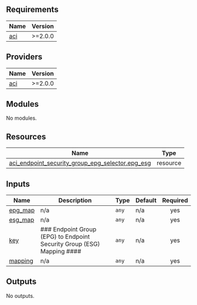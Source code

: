 <!-- BEGIN_TF_DOCS -->
## Requirements

| Name | Version |
|------|---------|
| <a name="requirement_aci"></a> [aci](#requirement\_aci) | >=2.0.0 |

## Providers

| Name | Version |
|------|---------|
| <a name="provider_aci"></a> [aci](#provider\_aci) | >=2.0.0 |

## Modules

No modules.

## Resources

| Name | Type |
|------|------|
| [aci_endpoint_security_group_epg_selector.epg_esg](https://registry.terraform.io/providers/CiscoDevNet/aci/latest/docs/resources/endpoint_security_group_epg_selector) | resource |

## Inputs

| Name | Description | Type | Default | Required |
|------|-------------|------|---------|:--------:|
| <a name="input_epg_map"></a> [epg\_map](#input\_epg\_map) | n/a | `any` | n/a | yes |
| <a name="input_esg_map"></a> [esg\_map](#input\_esg\_map) | n/a | `any` | n/a | yes |
| <a name="input_key"></a> [key](#input\_key) | ### Endpoint Group (EPG) to Endpoint Security Group (ESG) Mapping #### | `any` | n/a | yes |
| <a name="input_mapping"></a> [mapping](#input\_mapping) | n/a | `any` | n/a | yes |

## Outputs

No outputs.
<!-- END_TF_DOCS -->